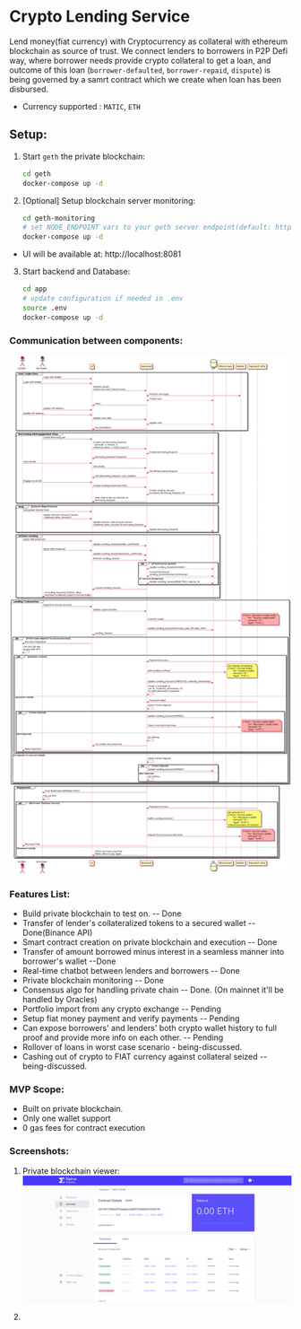 # Crypto Lending Service

Lend money(fiat currency) with Cryptocurrency as collateral with ethereum blockchain as source of trust.
We connect lenders to borrowers in P2P Defi way, where borrower needs provide crypto collateral to get a loan, and outcome of this loan (`borrower-defaulted`, `borrower-repaid`, `dispute`) is being governed by a samrt contract which we create when loan has been disbursed.

- Currency supported : `MATIC`, `ETH`

## Setup:
1. Start `geth` the private blockchain:
    ```sh
    cd geth
    docker-compose up -d
    ```
2. [Optional] Setup blockchain server monitoring:
    ```sh
    cd geth-monitoring
    # set NODE_ENDPOINT vars to your geth server endpoint(default: http://localhost:8545)
    docker-compose up -d
    ```
- UI will be available at: http://localhost:8081

3. Start backend and Database:
    ```sh
    cd app
    # update configuration if needed in .env
    source .env
    docker-compose up -d
    ```

### Communication between components:
![communication diagram](./static/crypto-lending-comm.png)


### Features List:
- Build private blockchain to test on. -- Done
- Transfer of lender's collateralized tokens to a secured wallet -- Done(Binance API)
- Smart contract creation on private blockchain and execution -- Done
- Transfer of amount borrowed minus interest in a seamless manner into borrower's wallet --Done
- Real-time chatbot between lenders and borrowers -- Done
- Private blockchain monitoring -- Done
- Consensus algo for handling private chain -- Done. (On mainnet it'll be handled by Oracles)
- Portfolio import from any crypto exchange -- Pending
- Setup fiat money payment and verify payments -- Pending
- Can expose borrowers' and lenders' both crypto wallet history to full proof and provide more info on each other. -- Pending
- Rollover of loans in worst case scenario - being-discussed.
- Cashing out of crypto to FIAT currency against collateral seized -- being-discussed.

### MVP Scope:
- Built on private blockchain.
- Only one wallet support
- 0 gas fees for contract execution


### Screenshots:
1. Private blockchain viewer:
![Blockchain explorer](./static/blockchain-explorer.png)

2. 




